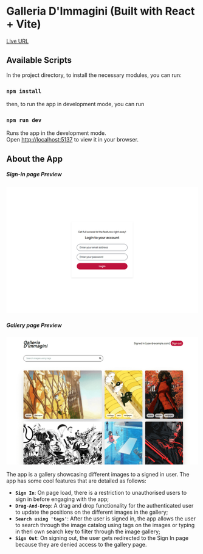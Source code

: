 # Galleria D'Immagini (Built with React + Vite)

[Live URL](https://hngx-stage3.vercel.app)

## Available Scripts

In the project directory, to install the necessary modules, you can run:

### `npm install`

then, to run the app in development mode, you can run

### `npm run dev`

Runs the app in the development mode.\
Open [http://localhost:5137](http://localhost:5137) to view it in your browser.

## About the App

##### Sign-in page Preview

![Sign in Preview](https://github.com/Daniel-Ezekiel/HNG-X/blob/main/stage3-task/preview/signin.png)

##### Gallery page Preview

![Gallery Preview](https://github.com/Daniel-Ezekiel/HNG-X/blob/main/stage3-task/preview/gallery.png)

The app is a gallery showcasing different images to a signed in user. The app has some cool features that are detailed as follows:

- **`Sign In`**: On page load, there is a restriction to unauthorised users to sign in before engaging with the app;
- **`Drag-And-Drop`**: A drag and drop functionality for the authenticated user to update the positions on the different images in the gallery;
- **`Search using 'tags'`**: After the user is signed in, the app allows the user to search through the image catalog using tags on the images or typing in theri own search key to filter through the image gallery;
- **`Sign Out`**: On signing out, the user gets redirected to the Sign In page because they are denied access to the gallery page.

